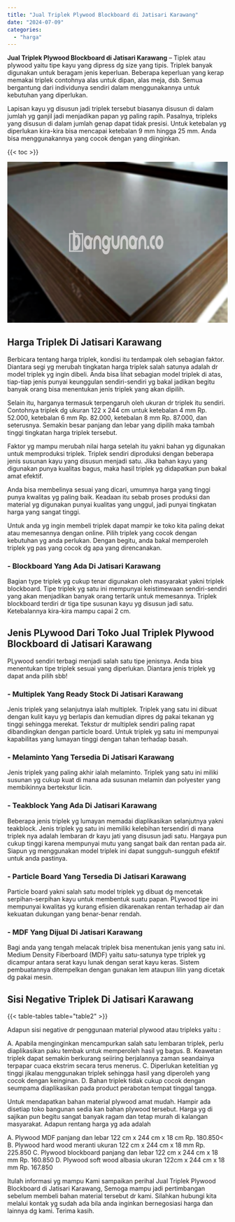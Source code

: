 ```yaml
---
title: "Jual Triplek Plywood Blockboard di Jatisari Karawang"
date: "2024-07-09"
categories: 
  - "harga"
---
```


**Jual Triplek Plywood Blockboard di Jatisari Karawang** – Tiplek atau plywood yaitu tipe kayu yang dipress dg size yang tipis. Triplek banyak digunakan untuk beragam jenis keperluan. Beberapa keperluan yang kerap memakai triplek contohnya alas untuk dipan, alas meja, dsb. Semua bergantung dari individunya sendiri dalam menggunakannya untuk kebutuhan yang diperlukan.

Lapisan kayu yg disusun jadi triplek tersebut biasanya disusun di dalam jumlah yg ganjil jadi menjadikan papan yg paling rapih. Pasalnya, tripleks yang disusun di dalam jumlah genap dapat tidak presisi. Untuk ketebalan yg diperlukan kira-kira bisa mencapai ketebalan 9 mm hingga 25 mm. Anda bisa menggunakannya yang cocok dengan yang diinginkan.

{{< toc >}}

![Jual Triplek Plywood Blockboard di Jatisari Karawang](/images/jual-triplek-murah-31.png)

## Harga Triplek Di Jatisari Karawang

Berbicara tentang harga triplek, kondisi itu terdampak oleh sebagian faktor. Diantara segi yg merubah tingkatan harga triplek salah satunya adalah dr model triplek yg ingin dibeli. Anda bisa lihat sebagian model triplek di atas, tiap-tiap jenis punyai keunggulan sendiri-sendiri yg bakal jadikan begitu banyak orang bisa menentukan jenis triplek yang akan dipilih.

Selain itu, harganya termasuk terpengaruh oleh ukuran dr triplek itu sendiri. Contohnya triplek dg ukuran 122 x 244 cm untuk ketebalan 4 mm Rp. 52.000, ketebalan 6 mm Rp. 82.000, ketebalan 8 mm Rp. 87.000, dan seterusnya. Semakin besar panjang dan lebar yang dipilih maka tambah tinggi tingkatan harga triplek tersebut.

Faktor yg mampu merubah nilai harga setelah itu yakni bahan yg digunakan untuk memproduksi triplek. Triplek sendiri diproduksi dengan beberapa jenis susunan kayu yang disusun menjadi satu. Jika bahan kayu yang digunakan punya kualitas bagus, maka hasil triplek yg didapatkan pun bakal amat efektif.

Anda bisa membelinya sesuai yang dicari, umumnya harga yang tinggi punya kwalitas yg paling baik. Keadaan itu sebab proses produksi dan material yg digunakan punyai kualitas yang unggul, jadi punyai tingkatan harga yang sangat tinggi.

Untuk anda yg ingin membeli triplek dapat mampir ke toko kita paling dekat atau memesannya dengan online. Pilih triplek yang cocok dengan kebutuhan yg anda perlukan. Dengan begitu, anda bakal memperoleh triplek yg pas yang cocok dg apa yang direncanakan.

### \- Blockboard Yang Ada Di Jatisari Karawang

Bagian type triplek yg cukup tenar digunakan oleh masyarakat yakni triplek blockboard. Tipe triplek yg satu ini mempunyai keistimewaan sendiri-sendiri yang akan menjadikan banyak orang tertarik untuk memesannya. Triplek blockboard terdiri dr tiga tipe susunan kayu yg disusun jadi satu. Ketebalannya kira-kira mampu capai 2 cm.

## Jenis PLywood Dari Toko Jual Triplek Plywood Blockboard di Jatisari Karawang

PLywood sendiri terbagi menjadi salah satu tipe jenisnya. Anda bisa menentukan tipe triplek sesuai yang diperlukan. Diantara jenis triplek yg dapat anda pilih sbb!

### \- Multiplek Yang Ready Stock Di Jatisari Karawang

Jenis triplek yang selanjutnya ialah multiplek. Triplek yang satu ini dibuat dengan kulit kayu yg berlapis dan kemudian dipres dg pakai tekanan yg tinggi sehingga merekat. Tekstur dr multiplek sendiri paling rapat dibandingkan dengan particle board. Untuk triplek yg satu ini mempunyai kapabilitas yang lumayan tinggi dengan tahan terhadap basah.

### \- Melaminto Yang Tersedia Di Jatisari Karawang

Jenis triplek yang paling akhir ialah melaminto. Triplek yang satu ini miliki susunan yg cukup kuat di mana ada susunan melamin dan polyester yang membikinnya bertekstur licin.

### \- Teakblock Yang Ada Di Jatisari Karawang

Beberapa jenis triplek yg lumayan memadai diaplikasikan selanjutnya yakni teakblock. Jenis triplek yg satu ini memiliki kelebihan tersendiri di mana triplek nya adalah lembaran dr kayu jati yang disusun jadi satu. Hargaya pun cukup tinggi karena mempunyai mutu yang sangat baik dan rentan pada air. Siapun yg menggunakan model triplek ini dapat sungguh-sungguh efektif untuk anda pastinya.

### \- Particle Board Yang Tersedia Di Jatisari Karawang

Particle board yakni salah satu model triplek yg dibuat dg mencetak serpihan-serpihan kayu untuk membentuk suatu papan. PLywood tipe ini mempunyai kwalitas yg kurang efisien dikarenakan rentan terhadap air dan kekuatan dukungan yang benar-benar rendah.

### \- MDF Yang Dijual Di Jatisari Karawang

Bagi anda yang tengah melacak triplek bisa menentukan jenis yang satu ini. Medium Density Fiberboard (MDF) yaitu satu-satunya type triplek yg dicampur antara serat kayu lunak dengan serat kayu keras. Sistem pembuatannya ditempelkan dengan gunakan lem ataupun lilin yang dicetak dg pakai mesin.

## Sisi Negative Triplek Di Jatisari Karawang

{{< table-tables table="table2" >}}

Adapun sisi negative dr penggunaan material plywood atau tripleks yaitu :

A. Apabila menginginkan mencampurkan salah satu lembaran triplek, perlu diaplikasikan paku tembak untuk memperoleh hasil yg bagus. B. Keawetan triplek dapat semakin berkurang seiiring berjalannya zaman seandainya terpapar cuaca ekstrim secara terus menerus. C. Diperlukan ketelitian yg tinggi jikalau menggunakan triplek sehingga hasil yang diperoleh yang cocok dengan keinginan. D. Bahan triplek tidak cukup cocok dengan seumpama diaplikasikan pada product perabotan tempat tinggal tangga.

Untuk mendapatkan bahan material plywood amat mudah. Hampir ada disetiap toko bangunan sedia kan bahan plywood tersebut. Harga yg di sajikan pun begitu sangat banyak ragam dan tetap murah di kalangan masyarakat. Adapun rentang harga yg ada adalah

A. Plywood MDF panjang dan lebar 122 cm x 244 cm x 18 cm Rp. 180.850< B. Plywood hard wood meranti ukuran 122 cm x 244 cm x 18 mm Rp. 225.850 C. Plywood blockboard panjang dan lebar 122 cm x 244 cm x 18 mm Rp. 160.850 D. Plywood soft wood albasia ukuran 122cm x 244 cm x 18 mm Rp. 167.850

Itulah informasi yg mampu Kami sampaikan perihal Jual Triplek Plywood Blockboard di Jatisari Karawang, Semoga mampu jadi pertimbangan sebelum membeli bahan material tersebut dr kami. Silahkan hubungi kita melalui kontak yg sudah ada bila anda inginkan bernegosiasi harga dan lainnya dg kami. Terima kasih.

